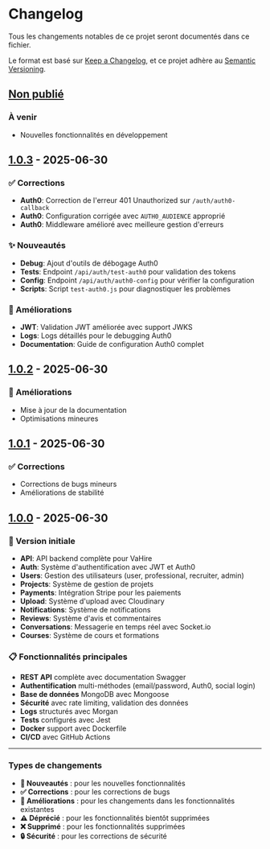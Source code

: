 # Changelog

Tous les changements notables de ce projet seront documentés dans ce fichier.

Le format est basé sur [Keep a Changelog](https://keepachangelog.com/fr/1.0.0/),
et ce projet adhère au [Semantic Versioning](https://semver.org/spec/v2.0.0.html).

## [Non publié]

### À venir

- Nouvelles fonctionnalités en développement

## [1.0.3] - 2025-06-30

### ✅ Corrections

- **Auth0**: Correction de l'erreur 401 Unauthorized sur `/auth/auth0-callback`
- **Auth0**: Configuration corrigée avec `AUTH0_AUDIENCE` approprié
- **Auth0**: Middleware amélioré avec meilleure gestion d'erreurs

### ✨ Nouveautés

- **Debug**: Ajout d'outils de débogage Auth0
- **Tests**: Endpoint `/api/auth/test-auth0` pour validation des tokens
- **Config**: Endpoint `/api/auth/auth0-config` pour vérifier la configuration
- **Scripts**: Script `test-auth0.js` pour diagnostiquer les problèmes

### 🔧 Améliorations

- **JWT**: Validation JWT améliorée avec support JWKS
- **Logs**: Logs détaillés pour le debugging Auth0
- **Documentation**: Guide de configuration Auth0 complet

## [1.0.2] - 2025-06-30

### 🔧 Améliorations

- Mise à jour de la documentation
- Optimisations mineures

## [1.0.1] - 2025-06-30

### ✅ Corrections

- Corrections de bugs mineurs
- Améliorations de stabilité

## [1.0.0] - 2025-06-30

### 🚀 Version initiale

- **API**: API backend complète pour VaHire
- **Auth**: Système d'authentification avec JWT et Auth0
- **Users**: Gestion des utilisateurs (user, professional, recruiter, admin)
- **Projects**: Système de gestion de projets
- **Payments**: Intégration Stripe pour les paiements
- **Upload**: Système d'upload avec Cloudinary
- **Notifications**: Système de notifications
- **Reviews**: Système d'avis et commentaires
- **Conversations**: Messagerie en temps réel avec Socket.io
- **Courses**: Système de cours et formations

### 📋 Fonctionnalités principales

- **REST API** complète avec documentation Swagger
- **Authentification** multi-méthodes (email/password, Auth0, social login)
- **Base de données** MongoDB avec Mongoose
- **Sécurité** avec rate limiting, validation des données
- **Logs** structurés avec Morgan
- **Tests** configurés avec Jest
- **Docker** support avec Dockerfile
- **CI/CD** avec GitHub Actions

---

### Types de changements

- **🚀 Nouveautés** : pour les nouvelles fonctionnalités
- **✅ Corrections** : pour les corrections de bugs
- **🔧 Améliorations** : pour les changements dans les fonctionnalités existantes
- **⚠️ Déprécié** : pour les fonctionnalités bientôt supprimées
- **❌ Supprimé** : pour les fonctionnalités supprimées
- **🔒 Sécurité** : pour les corrections de sécurité

[Non publié]: https://github.com/yourusername/va-hire-backend/compare/v1.0.3...HEAD
[1.0.3]: https://github.com/yourusername/va-hire-backend/compare/v1.0.2...v1.0.3
[1.0.2]: https://github.com/yourusername/va-hire-backend/compare/v1.0.1...v1.0.2
[1.0.1]: https://github.com/yourusername/va-hire-backend/compare/v1.0.0...v1.0.1
[1.0.0]: https://github.com/yourusername/va-hire-backend/releases/tag/v1.0.0
